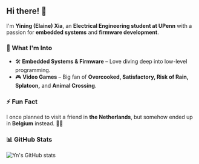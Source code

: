 ## Hi there! 👋  

I'm **Yining (Elaine) Xia**, an **Electrical Engineering student at UPenn** with a passion for **embedded systems** and **firmware development**.  

### 🔧 What I'm Into  
- 🛠️ **Embedded Systems & Firmware** – Love diving deep into low-level programming.  
- 🎮 **Video Games** – Big fan of **Overcooked, Satisfactory, Risk of Rain, Splatoon,** and **Animal Crossing**.  

### ⚡ Fun Fact  
I once planned to visit a friend in **the Netherlands**, but somehow ended up in **Belgium** instead. 🤦‍♀️  

### 📊 GitHub Stats  
![Yn's GitHub stats](https://github-readme-stats.vercel.app/api?username=yn-yn&show_icons=true&theme=transparent)  

